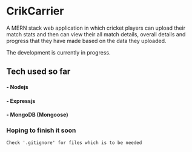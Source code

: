 # CrikCarrier

A MERN stack web application in which cricket players can upload their match stats and then can view their all match details, overall details and progress that they have made based on the data they uploaded.

The development is currently in progress.

## Tech used so far

#### - Nodejs

#### - Expressjs

#### - MongoDB (Mongoose)

### Hoping to finish it soon

```
Check '.gitignore' for files which is to be needed
```
